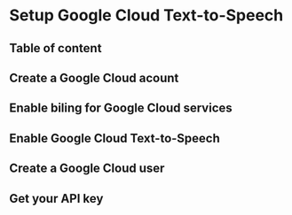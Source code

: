 # Setup Google Cloud Text-to-Speech
## Table of content
## Create a Google Cloud acount
## Enable biling for Google Cloud services
## Enable Google Cloud Text-to-Speech
## Create a Google Cloud user
## Get your API key
